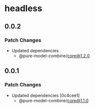 # headless

## 0.0.2

### Patch Changes

- Updated dependencies
  - @pure-model-combine/core@1.2.0

## 0.0.1

### Patch Changes

- Updated dependencies [0c4cee1]
  - @pure-model-combine/core@1.1.0
